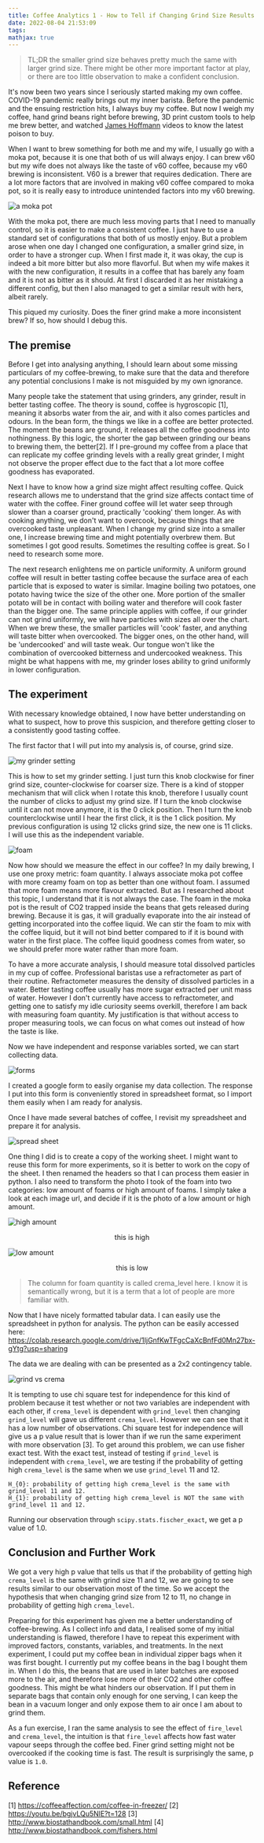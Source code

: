 ```yaml
---
title: Coffee Analytics 1 - How to Tell if Changing Grind Size Results in Better Brew
date: 2022-08-04 21:53:09
tags:
mathjax: true
---
```

 
 > TL;DR the smaller grind size behaves pretty much the same with larger grind size. There might be other more important factor at play, or there are too little observation to make a confident conclusion.

It's now been two years since I seriously started making my own coffee. COVID-19 pandemic really brings out my inner barista. Before the pandemic and the ensuing restriction hits, I always buy my coffee. But now I weigh my coffee, hand grind beans right before brewing, 3D print custom tools to help me brew better, and watched [James Hoffmann](https://www.youtube.com/channel/UCMb0O2CdPBNi-QqPk5T3gsQ) videos to know the latest poison to buy.
 
When I want to brew something for both me and my wife, I usually go with a moka pot, because it is one that both of us will always enjoy. I can brew v60 but my wife does not always like the taste of v60 coffee, because my v60 brewing is inconsistent. V60 is a brewer that requires dedication. There are a lot more factors that are involved in making v60 coffee compared to moka pot, so it is really easy to introduce unintended factors into my v60 brewing.
 
![a moka pot](https://drive.google.com/uc?export=view&id=1jvFRi9RrL2jQ9WPFh4QHgsN8fS3R1KBq)
 
With the moka pot, there are much less moving parts that I need to manually control, so it is easier to make a consistent coffee. I just have to use a standard set of configurations that both of us mostly enjoy. But a problem arose when one day I changed one configuration, a smaller grind size, in order to have a stronger cup. When I first made it, it was okay, the cup is indeed a bit more bitter but also more flavorful. But when my wife makes it with the new configuration, it results in a coffee that has barely any foam and it is not as bitter as it should. At first I discarded it as her mistaking a different config, but then I also managed to get a similar result with hers, albeit rarely.
 
This piqued my curiosity. Does the finer grind make a more inconsistent brew? If so, how should I debug this.
 
<!-- more -->
 
## The premise
 
Before I get into analysing anything, I should learn about some missing particulars of my coffee-brewing, to make sure that the data and therefore any potential conclusions I make is not misguided by my own ignorance.
 
Many people take the statement that using grinders, any grinder, result in better tasting coffee. The theory is sound, coffee is hygroscopic [1], meaning it absorbs water from the air, and with it also comes particles and odours. In the bean form, the things we like in a coffee are better protected. The moment the beans are ground, it releases all the coffee goodness into nothingness. By this logic, the shorter the gap between grinding our beans to brewing them, the better[2]. If I pre-ground my coffee from a place that can replicate my coffee grinding levels with a really great grinder, I might not observe the proper effect due to the fact that a lot more coffee goodness has evaporated.
 
Next I have to know how a grind size might affect resulting coffee. Quick research allows me to understand that the grind size affects contact time of water with the coffee. Finer ground coffee will let water seep through slower than a coarser ground, practically 'cooking' them longer. As with cooking anything, we don't want to overcook, because things that are overcooked taste unpleasant. When I change my grind size into a smaller one, I increase brewing time and might potentially overbrew them. But sometimes I got good results. Sometimes the resulting coffee is great. So I need to research some more.
 
The next research enlightens me on particle uniformity. A uniform ground coffee will result in better tasting coffee because the surface area of each particle that is exposed to water is similar. Imagine boiling two potatoes, one potato having twice the size of the other one. More portion of the smaller potato will be in contact with boiling water and therefore will cook faster than the bigger one. The same principle applies with coffee, if our grinder can not grind uniformly, we will have particles with sizes all over the chart. When we brew these, the smaller particles will 'cook' faster, and anything will taste bitter when overcooked. The bigger ones, on the other hand, will be 'undercooked' and will taste weak. Our tongue won't like the combination of overcooked bitterness and undercooked weakness. This might be what happens with me, my grinder loses ability to grind uniformly in lower configuration.
 
## The experiment
 
With necessary knowledge obtained, I now have better understanding on what to suspect, how to prove this suspicion, and therefore getting closer to a consistently good tasting coffee.
 
The first factor that I will put into my analysis is, of course, grind size.
 
![my grinder setting](https://drive.google.com/uc?export=view&id=1ai2dU-VSN9RHlxlYR0CZDrXR6G6Xf4Ng)
 
This is how to set my grinder setting. I just turn this knob clockwise for finer grind size, counter-clockwise for coarser size. There is a kind of stopper mechanism that will click when I rotate this knob, therefore I usually count the number of clicks to adjust my grind size. If I turn the knob clockwise until it can not move anymore, it is the 0 click position. Then I turn the knob counterclockwise until I hear the first click, it is the 1 click position. My previous configuration is using 12 clicks grind size, the new one is 11 clicks. I will use this as the independent variable.
 
![foam](https://drive.google.com/uc?export=view&id=19U99HV3nJPLmHbszx-59o7cLavQdXLJj)
 
Now how should we measure the effect in our coffee? In my daily brewing, I use one proxy metric: foam quantity. I always associate moka pot coffee with more creamy foam on top as better than one without foam. I assumed that more foam means more flavour extracted. But as I researched about this topic, I understand that it is not always the case. The foam in the moka pot is the result of CO2 trapped inside the beans that gets released during brewing. Because it is gas, it will gradually evaporate into the air instead of getting incorporated into the coffee liquid. We can stir the foam to mix with the coffee liquid, but it will not bind better compared to if it is bound with water in the first place. The coffee liquid goodness comes from water, so we should prefer more water rather than more foam.
 
To have a more accurate analysis, I should measure total dissolved particles in my cup of coffee. Professional baristas use a refractometer as part of their routine. Refractometer measures the density of dissolved particles in a water. Better tasting coffee usually has more sugar extracted per unit mass of water. However I don't currently have access to refractometer, and getting one to satisfy my idle curiosity seems overkill, therefore I am back with measuring foam quantity. My justification is that without access to proper measuring tools, we can focus on what comes out instead of how the taste is like.
 
Now we have independent and response variables sorted, we can start collecting data.
 
![forms](https://drive.google.com/uc?export=view&id=1Hg-57AbqcmTc8KPm-PvDH44r2riILKH2)
 
I created a google form to easily organise my data collection. The response I put into this form is conveniently stored in spreadsheet format, so I import them easily when I am ready for analysis.
 
Once I have made several batches of coffee, I revisit my spreadsheet and prepare it for analysis.
 
![spread sheet](https://drive.google.com/uc?export=view&id=1MfTTDjhwr3h1jTtymwBSq5SR2IqksLS1)
 
One thing I did is to create a copy of the working sheet. I might want to reuse this form for more experiments, so it is better to work on the copy of the sheet. I then renamed the headers so that I can process them easier in python. I also need to transform the photo I took of the foam into two categories: low amount of foams or high amount of foams. I simply take a look at each image url, and decide if it is the photo of a low amount or high amount.
 
![high amount](https://drive.google.com/uc?export=view&id=1OlqX7isPUUKIGVruJ3fjjfzSjPztzOj3)
<center>this is high</center>
 
![low amount](https://drive.google.com/uc?export=view&id=1F3MsH5vTaWivFZ-1PiMY6R0d01IbOjKJ)
<center>this is low</center>
 
> The column for foam quantity is called crema_level here. I know it is semantically wrong, but it is a term that a lot of people are more familiar with.
 
Now that I have nicely formatted tabular data. I can easily use the spreadsheet in python for analysis. The python can be easily accessed here: https://colab.research.google.com/drive/1IjGnfKwTFgcCaXcBnfFd0Mn27bx-gYtg?usp=sharing
 
The data we are dealing with can be presented as a 2x2 contingency table.
 
![grind vs crema](https://drive.google.com/uc?export=view&id=1lG4-1Y-qnK154S7WGCihaZ4BqRvBNOY0)
 
It is tempting to use chi square test for independence for this kind of problem because it test whether or not two variables are independent with each other, if `crema_level` is dependent with `grind_level` then changing `grind_level` will gave us different `crema_level`. However we can see that it has a low number of observations. Chi square test for independence will give us a p value result that is lower than if we run the same experiment with more observation [3]. To get around this problem, we can use fisher exact test. With the exact test, instead of testing if `grind_level` is independent with `crema_level`, we are testing if the probability of getting high `crema_level` is the same when we use `grind_level` 11 and 12.

```
H_{0}: probability of getting high crema_level is the same with grind_level 11 and 12.
H_{1}: probability of getting high crema_level is NOT the same with grind_level 11 and 12.
```
 
Running our observation through `scipy.stats.fischer_exact`, we get a p value of 1.0.
 
## Conclusion and Further Work
 
We got a very high p value that tells us that if the probability of getting high `crema_level` is the same with grind size 11 and 12, we are going to see results similar to our observation most of the time. So we accept the hypothesis that when changing grind size from 12 to 11, no change in probability of getting high `crema_level`.
 
Preparing for this experiment has given me a better understanding of coffee-brewing. As I collect info and data, I realised some of my initial understanding is flawed, therefore I have to repeat this experiment with improved factors, constants, variables, and treatments. In the next experiment, I could put my coffee bean in individual zipper bags when it was first bought. I currently put my coffee beans in the bag I bought them in. When I do this, the beans that are used in later batches are exposed more to the air, and therefore lose more of their CO2 and other coffee goodness. This might be what hinders our observation.  If I put them in separate bags that contain only enough for one serving, I can keep the bean in a vacuum longer and only expose them to air once I am about to grind them.
 
As a fun exercise, I ran the same analysis to see the effect of `fire_level` and `crema_level`, the intuition is that `fire_level` affects how fast water vapour seeps through the coffee bed. Finer grind setting might not be overcooked if the cooking time is fast. The result is surprisingly the same, p value is `1.0`.
 
## Reference
 
[1] https://coffeeaffection.com/coffee-in-freezer/
[2] https://youtu.be/bgjvLQu5NlE?t=128
[3] http://www.biostathandbook.com/small.html
[4] http://www.biostathandbook.com/fishers.html

